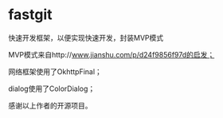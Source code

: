 # fastgit
快速开发框架，以便实现快速开发，封装MVP模式<p><p>
MVP模式来自http://www.jianshu.com/p/d24f9856f97d的启发；<p><p>
网络框架使用了OkhttpFinal；<p><p>
dialog使用了ColorDialog；<p><p>
感谢以上作者的开源项目。
